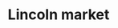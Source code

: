 ﻿---
layout: projects-list
category: projects
logo: lincoln_market.svg
order: 3

title: Lincoln market
breadcrumb: Lincoln market

meta: Alle Einnahmen werden für Projektentwicklung und Wohltätigkeitszwecke verwendet.

lang: de
ref: lincoln_market
---
